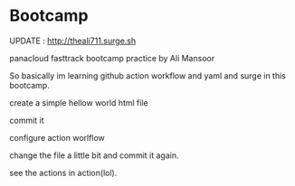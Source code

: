 # Bootcamp
UPDATE : http://theali711.surge.sh

panacloud fasttrack bootcamp practice by Ali Mansoor

So basically im learning github action workflow and yaml and surge in this bootcamp.

create a simple hellow world html file

commit it

configure action worlflow

change the file a little bit and commit it again.


see the actions in action(lol).
